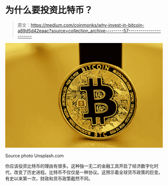 # 为什么要投资比特币？

> 原文：<https://medium.com/coinmonks/why-invest-in-bitcoin-a89d5d42eaac?source=collection_archive---------57----------------------->

![](img/9c27b34a849f01bbca7541ba5d14d19a.png)

Source photo Unsplash.com

你应该投资比特币的理由有很多。这种独一无二的金融工具开启了经济数字化时代，改变了历史进程。比特币不仅仅是一种协议。这预示着全球货币政策的巨变。有史以来第一次，财政和货币政策截然不同。